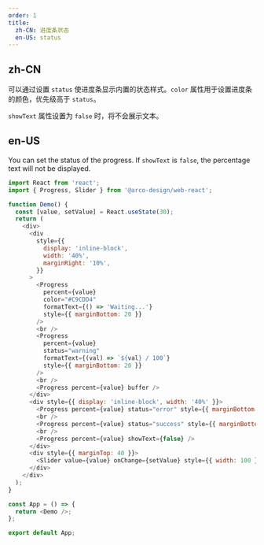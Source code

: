 ```yaml
---
order: 1
title:
  zh-CN: 进度条状态
  en-US: status
---
```


## zh-CN

可以通过设置 `status` 使进度条显示内置的状态样式。`color` 属性用于设置进度条的颜色，优先级高于 `status`。

`showText` 属性设置为 `false` 时，将不会展示文本。

## en-US

You can set the status of the progress. If `showText` is `false`, the percentage text will not be displayed.

```js
import React from 'react';
import { Progress, Slider } from '@arco-design/web-react';

function Demo() {
  const [value, setValue] = React.useState(30);
  return (
    <div>
      <div
        style={{
          display: 'inline-block',
          width: '40%',
          marginRight: '10%',
        }}
      >
        <Progress
          percent={value}
          color="#C9CDD4"
          formatText={() => 'Waiting...'}
          style={{ marginBottom: 20 }}
        />
        <br />
        <Progress
          percent={value}
          status="warning"
          formatText={(val) => `${val} / 100`}
          style={{ marginBottom: 20 }}
        />
        <br />
        <Progress percent={value} buffer />
      </div>
      <div style={{ display: 'inline-block', width: '40%' }}>
        <Progress percent={value} status="error" style={{ marginBottom: 20 }} />
        <br />
        <Progress percent={value} status="success" style={{ marginBottom: 20 }} />
        <br />
        <Progress percent={value} showText={false} />
      </div>
      <div style={{ marginTop: 40 }}>
        <Slider value={value} onChange={setValue} style={{ width: 100 }}></Slider>
      </div>
    </div>
  );
}

const App = () => {
  return <Demo />;
};

export default App;
```
